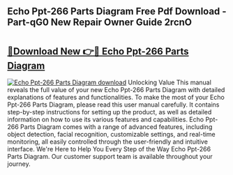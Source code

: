 ## Echo Ppt-266 Parts Diagram Free Pdf Download - Part-qG0 New Repair Owner Guide 2rcnO

# <h2><a href="http://dfljqp.blite.top/?on=Echo+Ppt-266+Parts+Diagram">🔗Download New 👉🔴 Echo Ppt-266 Parts Diagram</a></h2>

[![Echo Ppt-266 Parts Diagram download](https://i.imgur.com/lujVjoI.png)](http://dfljqp.blite.top/?on=Echo+Ppt-266+Parts+Diagram)
Unlocking Value This manual reveals the full value of your new Echo Ppt-266 Parts Diagram with detailed explanations of features and functionalities. To make the most of your Echo Ppt-266 Parts Diagram, please read this user manual carefully. It contains step-by-step instructions for setting up the product, as well as detailed information on how to use its various features and capabilities. Echo Ppt-266 Parts Diagram comes with a range of advanced features, including object detection, facial recognition, customizable settings, and real-time monitoring, all easily controlled through the user-friendly and intuitive interface. We're Here to Help You Every Step of the Way Echo Ppt-266 Parts Diagram. Our customer support team is available throughout your journey.

